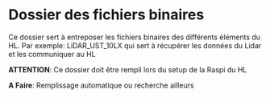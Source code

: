 Dossier des fichiers binaires
=====

Ce dossier sert à entreposer les fichiers binaires des différents éléments du HL.
Par exemple: LiDAR_UST_10LX qui sert à récupérer les données du Lidar et les communiquer au HL

**ATTENTION**: Ce dossier doit être rempli lors du setup de la Raspi du HL

**A Faire**: Remplissage automatique ou recherche ailleurs